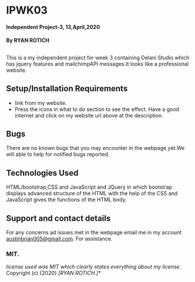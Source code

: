  # IPWK03
#### Independent Project-3,  13,April,2020
#### By **RYAN ROTICH**
##
This is a my independent project for week 3 containing Delani Studio which has jquery features and mailchimpAPI messages.It looks like a professional website.
## Setup/Installation Requirements
* link from my website.
* Press the icons in what to do section to see the effect.
Have a good internet and click on my website url above at the description.
## Bugs
There are no known bugs that you may encounter in the webpage yet.We will able to help for notified bugs reported.
## Technologies Used
HTML/bootstrap,CSS and JavaScript and JQuery in which bootstrap displays advanced structure of the HTML with the help of the CSS and JavaScript gives the functions of the HTML body.
## Support and contact details
For any concerns ad issues met in the webpage email me in my account austinbrian005@gmail.com. For assistance.
### MIT.
*license used was MIT which clearly states everything about my license.*
Copyright (c) {2020} *[RYAN ROTICH.]**
